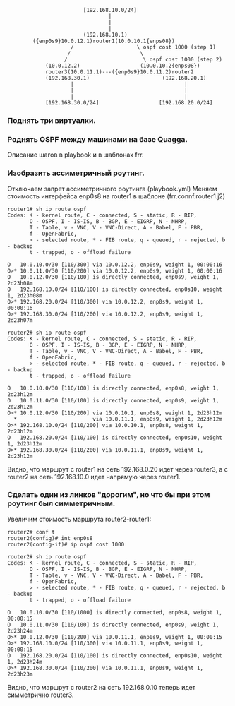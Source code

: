```
                        [192.168.10.0/24]
                                |
                                |
                                |
                        (192.168.10.1)
        ({enp0s9}10.0.12.1)router1(10.0.10.1{enps08})
                    /                    \ ospf cost 1000 (step 1)
                   /                      \
                  /                        \ ospf cost 1000 (step 2)
            (10.0.12.2)                   (10.0.10.2{enps08})
            router3(10.0.11.1)---({enp0s9}10.0.11.2)router2         
            (192.168.30.1)                       (192.168.20.1)     
                    |                                   |
                    |                                   |  
                    |                                   |
            [192.168.30.0/24]                   [192.168.20.0/24]       
```
### Поднять три виртуалки.
### Pоднять OSPF между машинами на базе Quagga.
Описание шагов в playbook и в шаблонах frr. 
### Изобразить ассиметричный роутинг.
Отключаем запрет ассиметричного роутинга (playbook.yml)
Меняем стоимость интерфейса enp0s8 на router1 в шаблоне (frr.connf.router1.j2)
```
router1# sh ip route ospf
Codes: K - kernel route, C - connected, S - static, R - RIP,
       O - OSPF, I - IS-IS, B - BGP, E - EIGRP, N - NHRP,
       T - Table, v - VNC, V - VNC-Direct, A - Babel, F - PBR,
       f - OpenFabric,
       > - selected route, * - FIB route, q - queued, r - rejected, b - backup
       t - trapped, o - offload failure

O   10.0.10.0/30 [110/300] via 10.0.12.2, enp0s9, weight 1, 00:00:16
O>* 10.0.11.0/30 [110/200] via 10.0.12.2, enp0s9, weight 1, 00:00:16
O   10.0.12.0/30 [110/100] is directly connected, enp0s9, weight 1, 2d23h08m
O   192.168.10.0/24 [110/100] is directly connected, enp0s10, weight 1, 2d23h08m
O>* 192.168.20.0/24 [110/300] via 10.0.12.2, enp0s9, weight 1, 00:00:16
O>* 192.168.30.0/24 [110/200] via 10.0.12.2, enp0s9, weight 1, 2d23h07m
```
```
router2# sh ip route ospf
Codes: K - kernel route, C - connected, S - static, R - RIP,
       O - OSPF, I - IS-IS, B - BGP, E - EIGRP, N - NHRP,
       T - Table, v - VNC, V - VNC-Direct, A - Babel, F - PBR,
       f - OpenFabric,
       > - selected route, * - FIB route, q - queued, r - rejected, b - backup
       t - trapped, o - offload failure

O   10.0.10.0/30 [110/100] is directly connected, enp0s8, weight 1, 2d23h12m
O   10.0.11.0/30 [110/100] is directly connected, enp0s9, weight 1, 2d23h12m
O>* 10.0.12.0/30 [110/200] via 10.0.10.1, enp0s8, weight 1, 2d23h12m
  *                        via 10.0.11.1, enp0s9, weight 1, 2d23h12m
O>* 192.168.10.0/24 [110/200] via 10.0.10.1, enp0s8, weight 1, 2d23h12m
O   192.168.20.0/24 [110/100] is directly connected, enp0s10, weight 1, 2d23h12m
O>* 192.168.30.0/24 [110/200] via 10.0.11.1, enp0s9, weight 1, 2d23h12m
```
Видно, что маршрут c router1 на сеть 192.168.0.20 идет через router3, а c router2 на сеть 192.168.10.0 идет напрямую через router1.

### Cделать один из линков "дорогим", но что бы при этом роутинг был симметричным.
Увеличим стоимость маршрута router2-router1:

```
router2# conf t
router2(config)# int enp0s8
router2(config-if)# ip ospf cost 1000
```
```
router2# sh ip route ospf
Codes: K - kernel route, C - connected, S - static, R - RIP,
       O - OSPF, I - IS-IS, B - BGP, E - EIGRP, N - NHRP,
       T - Table, v - VNC, V - VNC-Direct, A - Babel, F - PBR,
       f - OpenFabric,
       > - selected route, * - FIB route, q - queued, r - rejected, b - backup
       t - trapped, o - offload failure

O   10.0.10.0/30 [110/1000] is directly connected, enp0s8, weight 1, 00:00:15
O   10.0.11.0/30 [110/100] is directly connected, enp0s9, weight 1, 2d23h24m
O>* 10.0.12.0/30 [110/200] via 10.0.11.1, enp0s9, weight 1, 00:00:15
O>* 192.168.10.0/24 [110/300] via 10.0.11.1, enp0s9, weight 1, 00:00:15
O   192.168.20.0/24 [110/100] is directly connected, enp0s10, weight 1, 2d23h24m
O>* 192.168.30.0/24 [110/200] via 10.0.11.1, enp0s9, weight 1, 2d23h23m
```
Видно, что маршрут c router2 на сеть 192.168.0.10 теперь идет симметрично router3.

          
